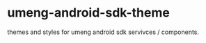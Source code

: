 umeng-android-sdk-theme
=======================

themes and styles for umeng android sdk servivces / components. 